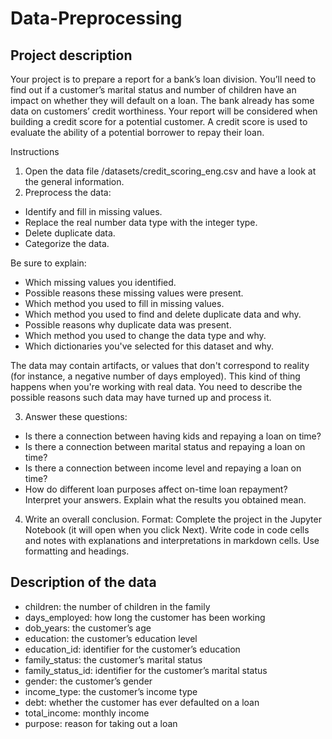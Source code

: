 # Data-Preprocessing

## Project description
Your project is to prepare a report for a bank’s loan division. You’ll need to find out if a customer’s marital status and number of children have an impact on whether they will default on a loan. The bank already has some data on customers’ credit worthiness.
Your report will be considered when building a credit score for a potential customer. A credit score is used to evaluate the ability of a potential borrower to repay their loan.

Instructions 
1. Open the data file /datasets/credit_scoring_eng.csv and have a look at the general information.
2. Preprocess the data:
  - Identify and fill in missing values.  
  - Replace the real number data type with the integer type.  
  - Delete duplicate data.  
  - Categorize the data.  
  
Be sure to explain:
  - Which missing values you identified.  
  - Possible reasons these missing values were present.  
  - Which method you used to fill in missing values.  
  - Which method you used to find and delete duplicate data and why.  
  - Possible reasons why duplicate data was present.  
  - Which method you used to change the data type and why.  
  - Which dictionaries you've selected for this dataset and why.  
  
The data may contain artifacts, or values that don't correspond to reality (for instance, a negative number of days employed). This kind of thing happens when you're working with real data. You need to describe the possible reasons such data may have turned up and process it.

3. Answer these questions:
  - Is there a connection between having kids and repaying a loan on time?  
  - Is there a connection between marital status and repaying a loan on time?  
  - Is there a connection between income level and repaying a loan on time?  
  - How do different loan purposes affect on-time loan repayment?  
Interpret your answers. Explain what the results you obtained mean.  

4. Write an overall conclusion.
Format:
Complete the project in the Jupyter Notebook (it will open when you click Next). Write code in code cells and notes with explanations and interpretations in markdown cells. Use formatting and headings.

## Description of the data
  - children: the number of children in the family  
  - days_employed: how long the customer has been working  
  - dob_years: the customer’s age  
  - education: the customer’s education level  
  - education_id: identifier for the customer’s education  
  - family_status: the customer’s marital status  
  - family_status_id: identifier for the customer’s marital status  
  - gender: the customer’s gender  
  - income_type: the customer’s income type  
  - debt: whether the customer has ever defaulted on a loan  
  - total_income: monthly income  
  - purpose: reason for taking out a loan  
